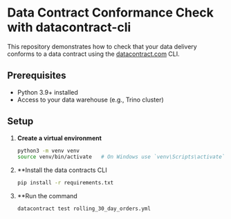 # Data Contract Conformance Check with datacontract-cli

This repository demonstrates how to check that your data delivery conforms to a data contract using the [datacontract.com](https://datacontract.com) CLI.

## Prerequisites

- Python 3.9+ installed
- Access to your data warehouse (e.g., Trino cluster)

## Setup

1. **Create a virtual environment**  
   ```bash
   python3 -m venv venv
   source venv/bin/activate   # On Windows use `venv\Scripts\activate`
   ```

2. **Install the data contracts CLI
    ```bash
    pip install -r requirements.txt
    ```

3. **Run the command
    ```bash
    datacontract test rolling_30_day_orders.yml
    ```